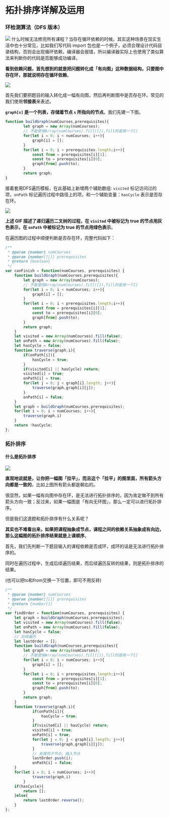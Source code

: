 # 拓扑排序详解及运用

### 环检测算法（DFS 版本）

![](https://cdn.jsdelivr.net/gh/Merlin218/image-storage/picGo/202205131505185.png)
什么时候无法修完所有课程？当存在循环依赖的时候。其实这种场景在现实生活中也十分常见，比如我们写代码 import 包也是一个例子，必须合理设计代码目录结构，否则会出现循环依赖，编译器会报错，所以编译器实际上也使用了类似算法来判断你的代码是否能够成功编译。

**看到依赖问题，首先想到的就是把问题转化成「有向图」这种数据结构，只要图中存在环，那就说明存在循环依赖**。

![](https://cdn.jsdelivr.net/gh/Merlin218/image-storage/picGo/202205131506332.png)

首先我们要把题目的输入转化成一幅有向图，然后再判断图中是否存在环。常见的我们使用**邻接表**来表述。

**`graph[s]` 是一个列表，存储着节点 `s` 所指向的节点**。我们先建一下图。

```js
function buildGraph(numCourses,prerequisites){
        let graph = new Array(numCourses);
        // 不能使用Array(numCourses).fill([]),fill的是用一个[]
        for(let i = 0; i < numCourses; i++){
            graph[i] = [];
        }
        for(let i = 0; i < prerequisites.length;i++){
            const from = prerequisites[i][1];
            const to = prerequisites[i][0];
            graph[from].push(to);
        }
        return graph;
}
```

接着套用DFS遍历模板，在此基础上新增两个辅助数组: `visited` 标记访问过的项，`onPath` 标记遍历过程中路径上的项，和一个辅助变量：`hasCycle` 表示是否存在环。

![](https://labuladong.github.io/algo/images/%e8%bf%ad%e4%bb%a3%e9%81%8d%e5%8e%86%e4%ba%8c%e5%8f%89%e6%a0%91/1.gif)

**上述 GIF 描述了递归遍历二叉树的过程，在 `visited` 中被标记为 true 的节点用灰色表示，在 `onPath` 中被标记为 true 的节点用绿色表示**。

在遍历图的过程中顺便判断是否存在环，完整代码如下：

```js
/**
 * @param {number} numCourses
 * @param {number[][]} prerequisites
 * @return {boolean}
 */
var canFinish = function(numCourses, prerequisites) {
    function buildGraph(numCourses,prerequisites){
        let graph = new Array(numCourses);
        // 不能使用Array(numCourses).fill([]),fill的是用一个[]
        for(let i = 0; i < numCourses; i++){
            graph[i] = [];
        }
        for(let i = 0; i < prerequisites.length;i++){
            const from = prerequisites[i][1];
            const to = prerequisites[i][0];
            graph[from].push(to);
        }
        return graph;
    }
    let visited = new Array(numCourses).fill(false);
    let onPath = new Array(numCourses).fill(false);
    let hasCycle = false;
    function traverse(graph,i){
        if(onPath[i]){
            hasCycle = true;
        }
        if(visited[i] || hasCycle) return;
        visited[i] = true;
        onPath[i] = true;
        for(let j = 0; j < graph[i].length; j++){
            traverse(graph,graph[i][j]);
        }
        onPath[i] = false;
    }
    let graph = buildGraph(numCourses,prerequisites);
    for(let i = 0; i < numCourses; i++){
        traverse(graph,i)
    }
    return !hasCycle;
};
```

### 拓扑排序

#### 什么是拓扑排序

![](https://cdn.jsdelivr.net/gh/Merlin218/image-storage/picGo/202205131629621.png)

**直观地说就是，让你把一幅图「拉平」，而且这个「拉平」的图里面，所有箭头方向都是一致的**，比如上图所有箭头都是朝右的。

很显然，如果一幅有向图中存在环，是无法进行拓扑排序的，因为肯定做不到所有箭头方向一致；反过来，如果一幅图是「有向无环图」，那么一定可以进行拓扑排序。

但是我们这道题和拓扑排序有什么关系呢？

**其实也不难看出来，如果把课程抽象成节点，课程之间的依赖关系抽象成有向边，那么这幅图的拓扑排序结果就是上课顺序**。

首先，我们先判断一下题目输入的课程依赖是否成环，成环的话是无法进行拓扑排序的。

同时在遍历过程中，生成后续遍历结果，而后续遍历反转的结果，则是拓扑排序的结果。

(也可以把to和from交换一下位置，即可不用反转)

```js
/**
 * @param {number} numCourses
 * @param {number[][]} prerequisites
 * @return {number[]}
 */
var findOrder = function(numCourses, prerequisites) {
    let graph = buildGraph(numCourses,prerequisites);
    let visited = new Array(numCourses).fill(false);
    let onPath = new Array(numCourses).fill(false);
    let hasCycle = false;
    // 后续遍历
    let lastOrder = [];
    function buildGraph(numCourses,prerequisites){
        let graph = new Array(numCourses);
        // 不能使用Array(numCourses).fill([]),fill的是用一个[]
        for(let i = 0; i < numCourses; i++){
            graph[i] = [];
        }
        for(let i = 0; i < prerequisites.length;i++){
            const from = prerequisites[i][1];
            const to = prerequisites[i][0];
            graph[from].push(to);
        }
        return graph;
    }
    function traverse(graph,i){
            if(onPath[i]){
                hasCycle = true;
            }
            if(visited[i] || hasCycle) return;
            visited[i] = true;
            onPath[i] = true;
            for(let j = 0; j < graph[i].length; j++){
                traverse(graph,graph[i][j]);
            }
            // 处理完子节点，插入节点
            lastOrder.push(i);
            onPath[i] = false;
    }
    for(let i = 0; i < numCourses; i++){
            traverse(graph,i)
        }
    if(hasCycle){
        return [];
    }else{
        return lastOrder.reverse();
    }
};
```


